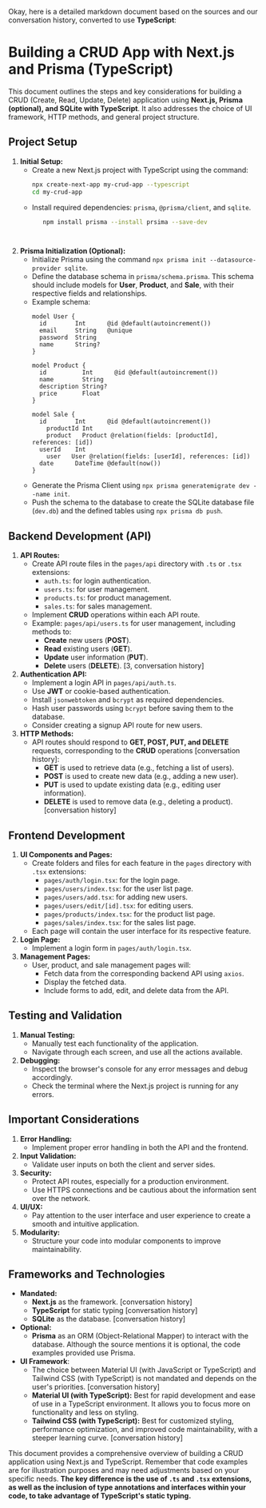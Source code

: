Okay, here is a detailed markdown document based on the sources and our conversation history, converted to use **TypeScript**:

# Building a CRUD App with Next.js and Prisma (TypeScript)

This document outlines the steps and key considerations for building a CRUD (Create, Read, Update, Delete) application using **Next.js, Prisma (optional), and SQLite with TypeScript**. It also addresses the choice of UI framework, HTTP methods, and general project structure.

## Project Setup

1.  **Initial Setup:**
    *   Create a new Next.js project with TypeScript using the command:
        ```bash
        npx create-next-app my-crud-app --typescript
        cd my-crud-app
        ```
    *   Install required dependencies: `prisma`, `@prisma/client`, and `sqlite`.
        ```bash
           npm install prisma --install prsima --save-dev 
        ```
        ```
         
        ```
2.  **Prisma Initialization (Optional):**
    *   Initialize Prisma using the command `npx prisma init --datasource-provider sqlite`.
    *   Define the database schema in `prisma/schema.prisma`. This schema should include models for **User**, **Product**, and **Sale**, with their respective fields and relationships.
    *   Example schema:
        ```prisma
        model User {
          id        Int      @id @default(autoincrement())
          email     String   @unique
          password  String
          name      String?
        }

        model Product {
          id          Int      @id @default(autoincrement())
          name        String
          description String?
          price       Float
        }

        model Sale {
          id        Int      @id @default(autoincrement())
            productId Int
            product   Product @relation(fields: [productId], references: [id])
          userId    Int
            user   User @relation(fields: [userId], references: [id])
          date      DateTime @default(now())
        }
        ```
    *   Generate the Prisma Client using `npx prisma generatemigrate dev --name init`.
    *   Push the schema to the database to create the SQLite database file (`dev.db`) and the defined tables using `npx prisma db push`.

## Backend Development (API)

1.  **API Routes:**
    *   Create API route files in the `pages/api` directory with `.ts` or `.tsx` extensions:
        *   `auth.ts`: for login authentication.
        *   `users.ts`: for user management.
        *   `products.ts`: for product management.
        *   `sales.ts`: for sales management.
    *   Implement **CRUD** operations within each API route.
    *   Example: `pages/api/users.ts` for user management, including methods to:
        *   **Create** new users (**POST**).
        *   **Read** existing users (**GET**).
        *   **Update** user information (**PUT**).
        *   **Delete** users (**DELETE**). [3, conversation history]
2.  **Authentication API:**
    *   Implement a login API in `pages/api/auth.ts`.
    *   Use **JWT** or cookie-based authentication.
    *   Install `jsonwebtoken` and `bcrypt` as required dependencies.
    *   Hash user passwords using `bcrypt` before saving them to the database.
    *   Consider creating a signup API route for new users.
3.  **HTTP Methods:**
    *   API routes should respond to **GET, POST, PUT, and DELETE** requests, corresponding to the **CRUD** operations [conversation history]:
        *   **GET** is used to retrieve data (e.g., fetching a list of users).
        *   **POST** is used to create new data (e.g., adding a new user).
        *   **PUT** is used to update existing data (e.g., editing user information).
        *   **DELETE** is used to remove data (e.g., deleting a product). [conversation history]

## Frontend Development

1.  **UI Components and Pages:**
    *   Create folders and files for each feature in the `pages` directory with `.tsx` extensions:
        *   `pages/auth/login.tsx`: for the login page.
        *   `pages/users/index.tsx`: for the user list page.
        *   `pages/users/add.tsx`: for adding new users.
        *   `pages/users/edit/[id].tsx`: for editing users.
        *   `pages/products/index.tsx`: for the product list page.
        *   `pages/sales/index.tsx`: for the sales list page.
    *   Each page will contain the user interface for its respective feature.
2.  **Login Page:**
    *   Implement a login form in `pages/auth/login.tsx`.
3.  **Management Pages:**
    *   User, product, and sale management pages will:
        *   Fetch data from the corresponding backend API using `axios`.
        *   Display the fetched data.
        *   Include forms to add, edit, and delete data from the API.

## Testing and Validation

1.  **Manual Testing:**
    *   Manually test each functionality of the application.
    *   Navigate through each screen, and use all the actions available.
2.  **Debugging:**
    *   Inspect the browser's console for any error messages and debug accordingly.
    *   Check the terminal where the Next.js project is running for any errors.

## Important Considerations

1.  **Error Handling:**
    *   Implement proper error handling in both the API and the frontend.
2.  **Input Validation:**
    *   Validate user inputs on both the client and server sides.
3.  **Security:**
    *   Protect API routes, especially for a production environment.
    *   Use HTTPS connections and be cautious about the information sent over the network.
4.  **UI/UX:**
    *   Pay attention to the user interface and user experience to create a smooth and intuitive application.
5.  **Modularity:**
    *   Structure your code into modular components to improve maintainability.

## Frameworks and Technologies

*   **Mandated:**
    *   **Next.js** as the framework. [conversation history]
    *  **TypeScript** for static typing [conversation history]
    *   **SQLite** as the database. [conversation history]
*   **Optional:**
    *   **Prisma** as an ORM (Object-Relational Mapper) to interact with the database. Although the source mentions it is optional, the code examples provided use Prisma.
*   **UI Framework**:
    *   The choice between Material UI (with JavaScript or TypeScript) and Tailwind CSS (with TypeScript) is not mandated and depends on the user's priorities. [conversation history]
    *   **Material UI (with TypeScript):** Best for rapid development and ease of use in a TypeScript environment. It allows you to focus more on functionality and less on styling.
    *   **Tailwind CSS (with TypeScript):** Best for customized styling, performance optimization, and improved code maintainability, with a steeper learning curve. [conversation history]

This document provides a comprehensive overview of building a CRUD application using Next.js and TypeScript. Remember that code examples are for illustration purposes and may need adjustments based on your specific needs. **The key difference is the use of `.ts` and `.tsx` extensions, as well as the inclusion of type annotations and interfaces within your code, to take advantage of TypeScript's static typing.**
